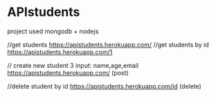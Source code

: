 # APIstudents

project used mongodb + nodejs

//get students
https://apistudents.herokuapp.com/
//get students by id
https://apistudents.herokuapp.com/1

// create new student 
3 input: name,age,email
https://apistudents.herokuapp.com/ (post)

//delete student by id
https://apistudents.herokuapp.com/id (delete)
